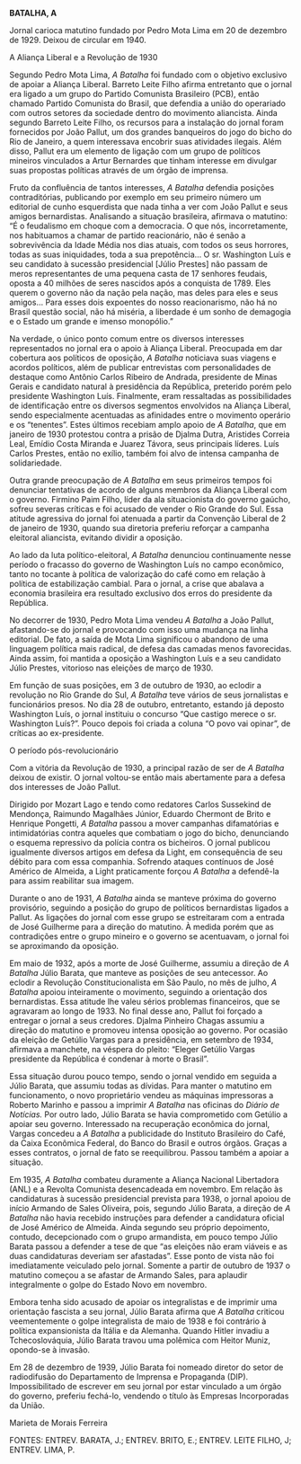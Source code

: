 **BATALHA, A**

Jornal carioca matutino fundado por Pedro Mota Lima em 20 de dezembro de
1929. Deixou de circular em 1940.

A Aliança Liberal e a Revolução de 1930

Segundo Pedro Mota Lima, *A Batalha* foi fundado com o objetivo
exclusivo de apoiar a Aliança Liberal. Barreto Leite Filho afirma
entretanto que o jornal era ligado a um grupo do Partido Comunista
Brasileiro (PCB), então chamado Partido Comunista do Brasil, que
defendia a união do operariado com outros setores da sociedade dentro do
movimento aliancista. Ainda segundo Barreto Leite Filho, os recursos
para a instalação do jornal foram fornecidos por João Pallut, um dos
grandes banqueiros do jogo do bicho do Rio de Janeiro, a quem
interessava encobrir suas atividades ilegais. Além disso, Pallut era um
elemento de ligação com um grupo de políticos mineiros vinculados a
Artur Bernardes que tinham interesse em divulgar suas propostas
políticas através de um órgão de imprensa.

Fruto da confluência de tantos interesses, *A Batalha* defendia posições
contraditórias, publicando por exemplo em seu primeiro número um
editorial de cunho esquerdista que nada tinha a ver com João Pallut e
seus amigos bernardistas. Analisando a situação brasileira, afirmava o
matutino: “É o feudalismo em choque com a democracia. O que nós,
incorretamente, nos habituamos a chamar de partido reacionário, não é
senão a sobrevivência da Idade Média nos dias atuais, com todos os seus
horrores, todas as suas iniquidades, toda a sua prepotência… O sr.
Washington Luís e seu candidato à sucessão presidencial [Júlio Prestes]
não passam de meros representantes de uma pequena casta de 17 senhores
feudais, oposta a 40 milhões de seres nascidos após a conquista de 1789.
Eles querem o governo não da nação pela nação, mas deles para eles e
seus amigos… Para esses dois expoentes do nosso reacionarismo, não há no
Brasil questão social, não há miséria, a liberdade é um sonho de
demagogia e o Estado um grande e imenso monopólio.”

Na verdade, o único ponto comum entre os diversos interesses
representados no jornal era o apoio à Aliança Liberal. Preocupada em dar
cobertura aos políticos de oposição, *A* *Batalha* noticiava suas
viagens e acordos políticos, além de publicar entrevistas com
personalidades de destaque como Antônio Carlos Ribeiro de Andrada,
presidente de Minas Gerais e candidato natural à presidência da
República, preterido porém pelo presidente Washington Luís. Finalmente,
eram ressaltadas as possibilidades de identificação entre os diversos
segmentos envolvidos na Aliança Liberal, sendo especialmente acentuadas
as afinidades entre o movimento operário e os “tenentes”. Estes últimos
recebiam amplo apoio de *A Batalha*, que em janeiro de 1930 protestou
contra a prisão de Djalma Dutra, Aristides Correia Leal, Emídio Costa
Miranda e Juarez Távora, seus principais líderes. Luís Carlos Prestes,
então no exílio, também foi alvo de intensa campanha de solidariedade.

Outra grande preocupação de *A Batalha* em seus primeiros tempos foi
denunciar tentativas de acordo de alguns membros da Aliança Liberal com
o governo. Firmino Paim Filho, líder da ala situacionista do governo
gaúcho, sofreu severas críticas e foi acusado de vender o Rio Grande do
Sul. Essa atitude agressiva do jornal foi atenuada a partir da Convenção
Liberal de 2 de janeiro de 1930, quando sua diretoria preferiu reforçar
a campanha eleitoral aliancista, evitando dividir a oposição.

Ao lado da luta político-eleitoral, *A Batalha* denunciou continuamente
nesse período o fracasso do governo de Washington Luís no campo
econômico, tanto no tocante à política de valorização do café como em
relação à política de estabilização cambial. Para o jornal, a crise que
abalava a economia brasileira era resultado exclusivo dos erros do
presidente da República.

No decorrer de 1930, Pedro Mota Lima vendeu *A Batalha* a João Pallut,
afastando-se do jornal e provocando com isso uma mudança na linha
editorial. De fato, a saída de Mota Lima significou o abandono de uma
linguagem política mais radical, de defesa das camadas menos
favorecidas. Ainda assim, foi mantida a oposição a Washington Luís e a
seu candidato Júlio Prestes, vitorioso nas eleições de março de 1930.

Em função de suas posições, em 3 de outubro de 1930, ao eclodir a
revolução no Rio Grande do Sul, *A Batalha* teve vários de seus
jornalistas e funcionários presos. No dia 28 de outubro, entretanto,
estando já deposto Washington Luís, o jornal instituiu o concurso “Que
castigo merece o sr. Washington Luís?”. Pouco depois foi criada a coluna
“O povo vai opinar”, de críticas ao ex-presidente.

O período pós-revolucionário

Com a vitória da Revolução de 1930, a principal razão de ser de *A
Batalha* deixou de existir. O jornal voltou-se então mais abertamente
para a defesa dos interesses de João Pallut.

Dirigido por Mozart Lago e tendo como redatores Carlos Sussekind de
Mendonça, Raimundo Magalhães Júnior, Eduardo Chermont de Brito e
Henrique Pongetti, *A Batalha* passou a mover campanhas difamatórias e
intimidatórias contra aqueles que combatiam o jogo do bicho, denunciando
o esquema repressivo da polícia contra os bicheiros. O jornal publicou
igualmente diversos artigos em defesa da Light, em consequência de seu
débito para com essa companhia. Sofrendo ataques contínuos de José
Américo de Almeida, a Light praticamente forçou *A Batalha* a defendê-la
para assim reabilitar sua imagem.

Durante o ano de 1931, *A Batalha* ainda se manteve próxima do governo
provisório, seguindo a posição do grupo de políticos bernardistas
ligados a Pallut. As ligações do jornal com esse grupo se estreitaram
com a entrada de José Guilherme para a direção do matutino. À medida
porém que as contradições entre o grupo mineiro e o governo se
acentuavam, o jornal foi se aproximando da oposição.

Em maio de 1932, após a morte de José Guilherme, assumiu a direção de *A
Batalha* Júlio Barata, que manteve as posições de seu antecessor. Ao
eclodir a Revolução Constitucionalista em São Paulo, no mês de julho, *A
Batalha* apoiou inteiramente o movimento, seguindo a orientação dos
bernardistas. Essa atitude lhe valeu sérios problemas financeiros, que
se agravaram ao longo de 1933. No final desse ano, Pallut foi forçado a
entregar o jornal a seus credores. Djalma Pinheiro Chagas assumiu a
direção do matutino e promoveu intensa oposição ao governo. Por ocasião
da eleição de Getúlio Vargas para a presidência, em setembro de 1934,
afirmava a manchete, na véspera do pleito: “Eleger Getúlio Vargas
presidente da República é condenar à morte o Brasil”.

Essa situação durou pouco tempo, sendo o jornal vendido em seguida a
Júlio Barata, que assumiu todas as dívidas. Para manter o matutino em
funcionamento, o novo proprietário vendeu as máquinas impressoras a
Roberto Marinho e passou a imprimir *A Batalha* nas oficinas do *Diário
de Notícias.* Por outro lado, Júlio Barata se havia comprometido com
Getúlio a apoiar seu governo. Interessado na recuperação econômica do
jornal, Vargas concedeu a *A Batalha* a publicidade do Instituto
Brasileiro do Café, da Caixa Econômica Federal, do Banco do Brasil e
outros órgãos. Graças a esses contratos, o jornal de fato se
reequilibrou. Passou também a apoiar a situação.

Em 1935, *A Batalha* combateu duramente a Aliança Nacional Libertadora
(ANL) e a Revolta Comunista desencadeada em novembro. Em relação às
candidaturas à sucessão presidencial prevista para 1938, o jornal apoiou
de início Armando de Sales Oliveira, pois, segundo Júlio Barata, a
direção de *A* *Batalha* não havia recebido instruções para defender a
candidatura oficial de José Américo de Almeida. Ainda segundo seu
próprio depoimento, contudo, decepcionado com o grupo armandista, em
pouco tempo Júlio Barata passou a defender a tese de que “as eleições
não eram viáveis e as duas candidaturas deveriam ser afastadas”. Esse
ponto de vista não foi imediatamente veiculado pelo jornal. Somente a
partir de outubro de 1937 o matutino começou a se afastar de Armando
Sales, para aplaudir integralmente o golpe do Estado Novo em novembro.

Embora tenha sido acusado de apoiar os integralistas e de imprimir uma
orientação fascista a seu jornal, Júlio Barata afirma que *A* *Batalha*
criticou veementemente o golpe integralista de maio de 1938 e foi
contrário à política expansionista da Itália e da Alemanha. Quando
Hitler invadiu a Tchecoslováquia, Júlio Barata travou uma polêmica com
Heitor Muniz, opondo-se à invasão.

Em 28 de dezembro de 1939, Júlio Barata foi nomeado diretor do setor de
radiodifusão do Departamento de Imprensa e Propaganda (DIP).
Impossibilitado de escrever em seu jornal por estar vinculado a um órgão
do governo, preferiu fechá-lo, vendendo o título às Empresas
Incorporadas da União.

Marieta de Morais Ferreira

FONTES: ENTREV. BARATA, J.; ENTREV. BRITO, E.; ENTREV. LEITE FILHO, J;
ENTREV. LIMA, P.

